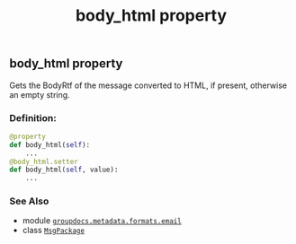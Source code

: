 ﻿---
title: body_html property
second_title: GroupDocs.Metadata for Python via .NET API References
description: 
type: docs
url: /python-net/groupdocs.metadata.formats.email/msgpackage/body_html/
is_root: false
weight: 140
---

## body_html property


Gets the BodyRtf of the message converted to HTML, if present, otherwise an empty string.
### Definition:
```python
@property
def body_html(self):
    ...
@body_html.setter
def body_html(self, value):
    ...
```

### See Also
* module [`groupdocs.metadata.formats.email`](../../)
* class [`MsgPackage`](/metadata/python-net/groupdocs.metadata.formats.email/msgpackage)
